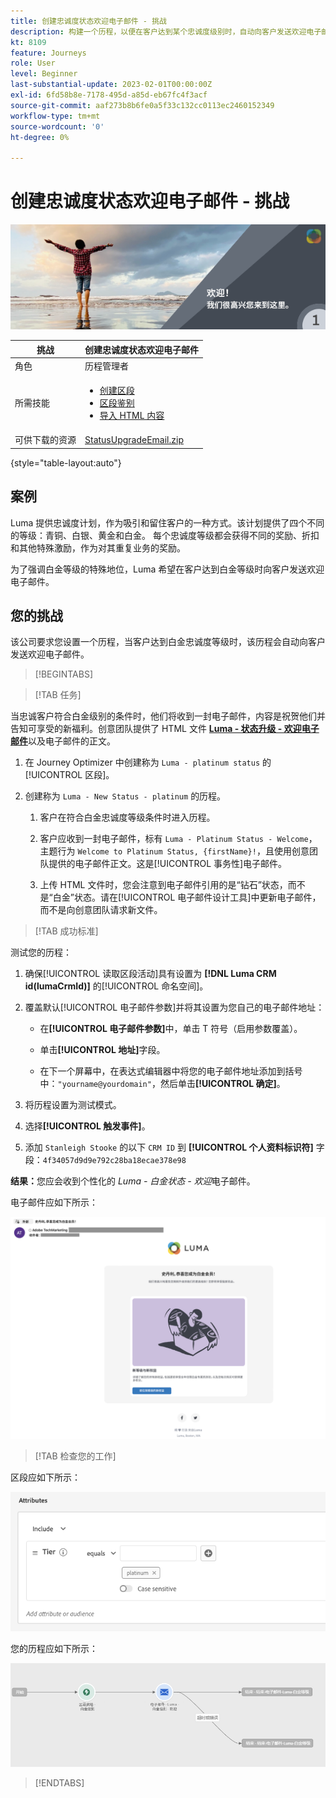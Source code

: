 ```yaml
---
title: 创建忠诚度状态欢迎电子邮件 - 挑战
description: 构建一个历程，以便在客户达到某个忠诚度级别时，自动向客户发送欢迎电子邮件。
kt: 8109
feature: Journeys
role: User
level: Beginner
last-substantial-update: 2023-02-01T00:00:00Z
exl-id: 6fd58b8e-7178-495d-a85d-eb67fc4f3acf
source-git-commit: aaf273b8b6fe0a5f33c132cc0113ec2460152349
workflow-type: tm+mt
source-wordcount: '0'
ht-degree: 0%

---
```


# 创建忠诚度状态欢迎电子邮件 - 挑战

![忠诚度状态欢迎电子邮件 - 挑战横幅](/help/challenges/assets/email-assets/luma-transactional-onboarding-1.png)

| 挑战 | 创建忠诚度状态欢迎电子邮件 |
|---|---|
| 角色 | 历程管理者 |
| 所需技能 | <ul><li>[创建区段](https://experienceleague.adobe.com/docs/journey-optimizer-learn/tutorials/profiles-segments-subscriptions/create-segments.html?lang=zh-Hans)</li> <li>[区段鉴别](https://experienceleague.adobe.com/docs/journey-optimizer-learn/tutorials/create-journeys/use-case-read-segment-qualification.html?lang=zh-Hans)</li><li>[导入 HTML 内容](https://experienceleague.adobe.com/docs/journey-optimizer-learn/tutorials/email-channel/import-and-author-html-email-content.html?lang=zh-Hans)</li></ul> |
| 可供下载的资源 | [StatusUpgradeEmail.zip](/help/challenges/assets/email-assets/StatusUpgradeEmail.zip) |

{style="table-layout:auto"}

## 案例

Luma 提供忠诚度计划，作为吸引和留住客户的一种方式。该计划提供了四个不同的等级：青铜、白银、黄金和白金。 每个忠诚度等级都会获得不同的奖励、折扣和其他特殊激励，作为对其重复业务的奖励。

为了强调白金等级的特殊地位，Luma 希望在客户达到白金等级时向客户发送欢迎电子邮件。

## 您的挑战

该公司要求您设置一个历程，当客户达到白金忠诚度等级时，该历程会自动向客户发送欢迎电子邮件。

>[!BEGINTABS]

>[!TAB 任务]

当忠诚客户符合白金级别的条件时，他们将收到一封电子邮件，内容是祝贺他们并告知可享受的新福利。创意团队提供了 HTML 文件 **[Luma - 状态升级 - 欢迎电子邮件](/help/challenges/assets/email-assets/StatusUpgradeEmail.zip)**&#x200B;以及电子邮件的正文。

1. 在 Journey Optimizer 中创建称为 `Luma - platinum status` 的[!UICONTROL 区段]。

1. 创建称为 `Luma - New Status - platinum` 的历程。

   1. 客户在符合白金忠诚度等级条件时进入历程。

   1. 客户应收到一封电子邮件，标有 `Luma - Platinum Status - Welcome`，主题行为 `Welcome to Platinum Status, {firstName}!`，且使用创意团队提供的电子邮件正文。这是[!UICONTROL 事务性]电子邮件。

   1. 上传 HTML 文件时，您会注意到电子邮件引用的是“钻石”状态，而不是“白金”状态。请在[!UICONTROL 电子邮件设计工具]中更新电子邮件，而不是向创意团队请求新文件。

>[!TAB 成功标准]

测试您的历程：

1. 确保[!UICONTROL 读取区段活动]具有设置为 **[!DNL Luma CRM id(lumaCrmId)]** 的[!UICONTROL 命名空间]。

1. 覆盖默认[!UICONTROL 电子邮件参数]并将其设置为您自己的电子邮件地址：
   * 在&#x200B;**[!UICONTROL 电子邮件参数]**&#x200B;中，单击 T 符号（启用参数覆盖）。

   * 单击&#x200B;**[!UICONTROL 地址]**&#x200B;字段。

   * 在下一个屏幕中，在表达式编辑器中将您的电子邮件地址添加到括号中：`"yourname@yourdomain"`，然后单击&#x200B;**[!UICONTROL 确定]**。

1. 将历程设置为测试模式。

1. 选择&#x200B;**[!UICONTROL 触发事件]**。

1. 添加 `Stanleigh Stooke` 的以下 `CRM ID` 到 **[!UICONTROL 个人资料标识符]** 字段：`4f34057d9d9e792c28ba18ecae378e98`

**结果：**&#x200B;您应会收到个性化的 *Luma - 白金状态 - 欢迎*&#x200B;电子邮件。

电子邮件应如下所示：

![Luma - 状态升级 - 欢迎电子邮件](/help/challenges/assets/status-upgrade-welcome-email.png)

>[!TAB 检查您的工作]

区段应如下所示：

![Luma - 白金状态 - 区段](/help/challenges/assets/segment-luma-platinum-status.png)

您的历程应如下所示：

![platinum-status-upgrade-journey](/help/challenges/assets/journey-luma-status-upgrade.png)

>[!ENDTABS]
